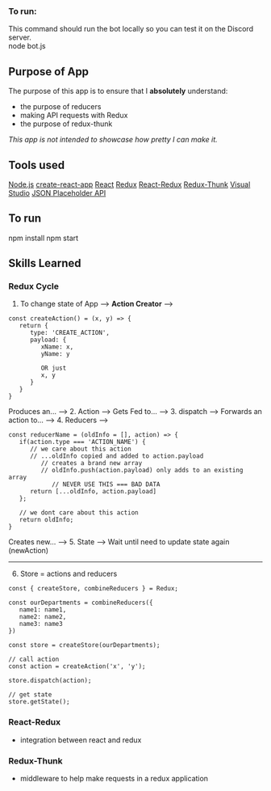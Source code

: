 ### To run:
This command should run the bot locally so you can test it on the Discord server. 
<br/>
node bot.js

## Purpose of App
The purpose of this app is to ensure that I **absolutely** understand:
- the purpose of reducers
- making API requests with Redux
- the purpose of redux-thunk

*This app is not intended to showcase how pretty I can make it.* 

## Tools used
[Node.js](https://nodejs.org/en/download/)
[create-react-app](https://github.com/facebook/create-react-app)
[React](https://reactjs.org/docs/getting-started.html)
[Redux](https://redux.js.org/)
[React-Redux](https://react-redux.js.org/)
[Redux-Thunk](https://github.com/reduxjs/redux-thunk)
[Visual Studio](https://code.visualstudio.com/download)
[JSON Placeholder API](jsonplaceholer.typicode.com/)

## To run
npm install
npm start

## Skills Learned
### Redux Cycle
1. To change state of App --> **Action Creator** -->
```
const createAction() = (x, y) => {
   return {
      type: 'CREATE_ACTION',
      payload: {
         xName: x,
         yName: y 

         OR just
         x, y
      }
   }
}
```
 Produces an... --> 
2. Action --> Gets Fed to... --> 
3. dispatch --> Forwards an action to... -->
4. Reducers -->
```
const reducerName = (oldInfo = [], action) => {
   if(action.type === 'ACTION_NAME') {
      // we care about this action
      // ...oldInfo copied and added to action.payload
         // creates a brand new array
         // oldInfo.push(action.payload) only adds to an existing array
            // NEVER USE THIS === BAD DATA
      return [...oldInfo, action.payload]
   };

   // we dont care about this action
   return oldInfo;
}
```
Creates new... --> 
5. State --> Wait until need to update state again (newAction)
<hr />

6. Store = actions and reducers
```
const { createStore, combineReducers } = Redux;

const ourDepartments = combineReducers({
   name1: name1,
   name2: name2,
   name3: name3
})

const store = createStore(ourDepartments);

// call action
const action = createAction('x', 'y');

store.dispatch(action);

// get state
store.getState(); 
```
### React-Redux
- integration between react and redux
### Redux-Thunk
- middleware to help make requests in a redux application